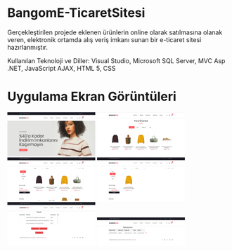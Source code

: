 # BangomE-TicaretSitesi
Gerçekleştirilen projede eklenen ürünlerin online olarak satılmasına olanak veren, elektronik ortamda alış veriş imkanı sunan bir e-ticaret sitesi hazırlanmıştır.

Kullanılan Teknoloji ve Diller: Visual Studio, Microsoft SQL Server, MVC Asp .NET, JavaScript
AJAX, HTML 5, CSS 

# Uygulama Ekran Görüntüleri
<p>
<a href="https://github.com/yavuzturk96/BangomE-TicaretSitesi/blob/master/Bangom%20Ekran%20G%C3%B6r%C3%BCnt%C3%BCleri/AnaSayfa2.png" target="_blank">
<img src=https://github.com/yavuzturk96/BangomE-TicaretSitesi/blob/master/Bangom%20Ekran%20G%C3%B6r%C3%BCnt%C3%BCleri/AnaSayfa2.png" width="200" style="max-width:100%;"></a>
  
<a href="https://github.com/yavuzturk96/BangomE-TicaretSitesi/blob/master/Bangom%20Ekran%20G%C3%B6r%C3%BCnt%C3%BCleri/AnaSayfa.png" target="_blank">
<img src="https://github.com/yavuzturk96/BangomE-TicaretSitesi/blob/master/Bangom%20Ekran%20G%C3%B6r%C3%BCnt%C3%BCleri/AnaSayfa.png" width="200" style="max-width:100%;"></a>

<a href="https://github.com/yavuzturk96/BangomE-TicaretSitesi/blob/master/Bangom%20Ekran%20G%C3%B6r%C3%BCnt%C3%BCleri/%C3%9Cr%C3%BCnler.png" target="_blank">
<img src="https://github.com/yavuzturk96/BangomE-TicaretSitesi/blob/master/Bangom%20Ekran%20G%C3%B6r%C3%BCnt%C3%BCleri/%C3%9Cr%C3%BCnler.png" width="200" style="max-width:100%;"></a>

<a href="https://github.com/yavuzturk96/BangomE-TicaretSitesi/blob/master/Bangom%20Ekran%20G%C3%B6r%C3%BCnt%C3%BCleri/%C3%9Cr%C3%BCnler-Kategorilenmis.png" target="_blank">
<img src="https://github.com/yavuzturk96/BangomE-TicaretSitesi/blob/master/Bangom%20Ekran%20G%C3%B6r%C3%BCnt%C3%BCleri/%C3%9Cr%C3%BCnler-Kategorilenmis.png" width="200" style="max-width:100%;"></a>

<a href="https://github.com/yavuzturk96/BangomE-TicaretSitesi/blob/master/Bangom%20Ekran%20G%C3%B6r%C3%BCnt%C3%BCleri/Sepet.png" target="_blank">
<img src="https://github.com/yavuzturk96/BangomE-TicaretSitesi/blob/master/Bangom%20Ekran%20G%C3%B6r%C3%BCnt%C3%BCleri/Sepet.png" width="200" style="max-width:100%;"></a>

<a href="https://github.com/yavuzturk96/BangomE-TicaretSitesi/blob/master/Bangom%20Ekran%20G%C3%B6r%C3%BCnt%C3%BCleri/Siparisler.png" target="_blank">
<img src="https://github.com/yavuzturk96/BangomE-TicaretSitesi/blob/master/Bangom%20Ekran%20G%C3%B6r%C3%BCnt%C3%BCleri/Siparisler.png" width="200" style="max-width:100%;"></a>
